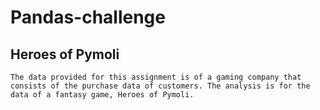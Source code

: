 # Pandas-challenge

##   Heroes of Pymoli
	The data provided for this assignment is of a gaming company that consists of the purchase data of customers. The analysis is for the data of a fantasy game, Heroes of Pymoli.         
 